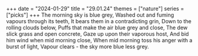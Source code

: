 +++
date = "2024-01-29"
title = "29.01.24"
themes = ["nature"]
series = ["picks"]
+++
The morning sky is blue grey,
Washed out and fuming vapours through its teeth,
It bears them in a contradicting grin,
Down to the rolling clouds below,
Puffs that make the air blue grey and close,
The dew slick grass and open concrete,
Gaze up upon their vaporous host,
And bid him wind when mid morning close,
When mid morning toss his anger with a burst of light,
Vapour clears - the sky more blue less grey.
